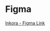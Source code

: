 # Figma

[Inkora - Figma Link](https://www.figma.com/file/XCQ075YYBOPyTjQbzWKiyA/Inkora?type=design&node-id=0%3A1&mode=design&t=Lf3rdnvYOAz2FnoV-1)

